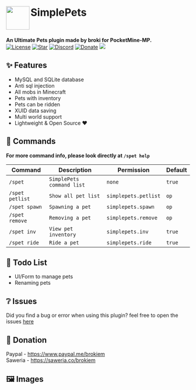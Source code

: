 <h1>SimplePets<img src="https://github.com/brokiem/SimplePets/blob/master/assets/logo-min.png" height="64" width="64" align="left" alt=""></h1><br>

<b>An Ultimate Pets plugin made by broki for PocketMine-MP.</b><br>
[![License](https://img.shields.io/github/license/brokiem/SimplePets)](https://github.com/brokiem/SimplePets)
[![Star](https://img.shields.io/github/stars/brokiem/SimplePets)](https://github.com/brokiem/SimplePets/stargazers)
[![Discord](https://img.shields.io/discord/830063409000087612?color=7389D8&label=discord)](https://discord.com/invite/jy6abSrjhQ)
[![Donate](https://img.shields.io/badge/Donate-PayPal-green.svg)](https://www.paypal.me/brokiem)
[![](https://poggit.pmmp.io/shield.dl.total/SimplePets)](https://poggit.pmmp.io/p/SimplePets)

## ✨ Features

- MySQL and SQLite database
- Anti sql injection
- All mobs in Minecraft
- Pets with inventory
- Pets can be ridden
- XUID data saving
- Multi world support
- Lightweight & Open Source ❤

## 💬 Commands

<b>For more command info, please look directly at ```/spet help```</b><br>

| Command | Description | Permission | Default |
| --- | --- | --- | --- |
| ```/spet``` | ```SimplePets command list``` | ```none``` | ```true``` |
| ```/spet petlist``` | ```Show all pet list``` | ```simplepets.petlist``` | ```op``` |
| ```/spet spawn``` | ```Spawning a pet``` | ```simplepets.spawn``` | ```op``` |
| ```/spet remove``` | ```Removing a pet``` | ```simplepets.remove``` | ```op``` |
| ```/spet inv``` | ```View pet inventory``` | ```simplepets.inv``` | ```true``` |
| ```/spet ride``` | ```Ride a pet``` | ```simplepets.ride``` | ```true``` |

## 📝 Todo List

- UI/Form to manage pets
- Renaming pets

## ❔ Issues

Did you find a bug or error when using this plugin? feel free to open the
issues [here](https://github.com/brokiem/SimplePets/issues/new)

## 👑 Donation

Paypal - https://www.paypal.me/brokiem <br>
Saweria - https://saweria.co/brokiem

## 🖼 Images

<img src="https://github.com/brokiem/SimplePets/blob/pm3/assets/images/simplepets-img-1.png" alt="">
<img src="https://github.com/brokiem/SimplePets/blob/pm3/assets/images/simplepets-img-2.png" alt="">
<img src="https://github.com/brokiem/SimplePets/blob/pm3/assets/images/simplepets-img-3.png" alt="">
<img src="https://github.com/brokiem/SimplePets/blob/pm3/assets/images/simplepets-img-4.png" alt="">
<img src="https://github.com/brokiem/SimplePets/blob/pm3/assets/images/simplepets-img-5.png" alt="">
